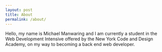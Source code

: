```yaml
---
layout: post
title: About
permalink: /about/
---
```



Hello, my name is Michael Manwaring and I am currently a student in the Web Development Intensive offered by the New York Code and Design Academy, on my way to becoming a back end web developer.
